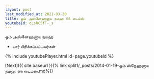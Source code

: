 ```yaml
---
layout: post
last_modified_at: 2021-03-30
title: ஓம் அஸ்னேஹனாய நமஹ ௧௧ டைம்ஸ்
youtubeId: oLshC5fT-_s
---
```

 
 
 ஓம் அஸ்னேஹனாய நமஹ  
 
 -  யார் பிரிக்கப்பட்டவர்கள் 
 
  
 
  
 
 
 
 
 
 


{% include youtubePlayer.html id=page.youtubeId %}
 
[Next]({{ site.baseurl }}{% link  split1/_posts/2014-01-19-ஓம் ஸ்நேஹனாய நமஹ ௧௧ டைம்ஸ்.md%})
 
